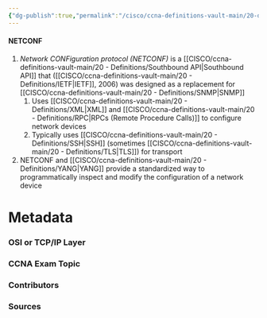 ```yaml
---
{"dg-publish":true,"permalink":"/cisco/ccna-definitions-vault-main/20-definitions/netconf/","tags":["defs_ccna"]}
---
```


#### NETCONF
1. *Network CONFiguration protocol (NETCONF)* is a [[CISCO/ccna-definitions-vault-main/20 - Definitions/Southbound API\|Southbound API]] that  ([[CISCO/ccna-definitions-vault-main/20 - Definitions/IETF\|IETF]], 2006) was designed as a replacement for [[CISCO/ccna-definitions-vault-main/20 - Definitions/SNMP\|SNMP]]
	1. Uses [[CISCO/ccna-definitions-vault-main/20 - Definitions/XML\|XML]] and [[CISCO/ccna-definitions-vault-main/20 - Definitions/RPC\|RPCs (Remote Procedure Calls)]] to configure network devices
	2. Typically uses [[CISCO/ccna-definitions-vault-main/20 - Definitions/SSH\|SSH]] (sometimes [[CISCO/ccna-definitions-vault-main/20 - Definitions/TLS\|TLS]]) for transport
2. NETCONF and [[CISCO/ccna-definitions-vault-main/20 - Definitions/YANG\|YANG]] provide a standardized way to programmatically inspect and modify the configuration of a network device




# Metadata
### OSI or TCP/IP Layer

### CCNA Exam Topic

### Contributors

### Sources
